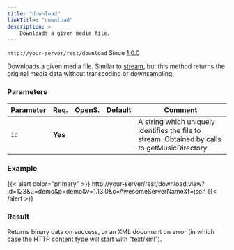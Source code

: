 ```yaml
---
title: "download"
linkTitle: "download"
description: >
    Downloads a given media file.
---
```


`http://your-server/rest/download` Since [1.0.0](../../subsonic-versions)

Downloads a given media file. Similar to [stream](../stream), but this method returns the original media data without transcoding or downsampling.

### Parameters

| Parameter | Req. | OpenS. | Default | Comment |
| --- | --- | --- | --- | --- |
| `id` | **Yes** | |     | A string which uniquely identifies the file to stream. Obtained by calls to getMusicDirectory. |

### Example

{{< alert color="primary" >}} http://your-server/rest/download.view?id=123&u=demo&p=demo&v=1.13.0&c=AwesomeServerName&f=json {{< /alert >}}

### Result

Returns binary data on success, or an XML document on error (in which case the HTTP content type will start with “text/xml”).

